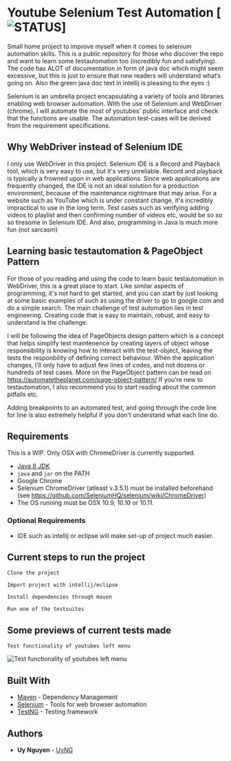 Youtube Selenium Test Automation [![STATUS](https://img.shields.io/badge/Project-Work%20In%20Progress-red.svg)]
========
Small home project to improve myself when it comes to selenium automation skills.
This is a public repository for those who discover the repo and want to learn some testautomation too (incredibly fun and satisfying). The code has ALOT of documentation in form of java doc which might seem excessive, but this is just to ensure that new readers will understand what’s going on. Also the green java doc text in intellij is pleasing to the eyes :)

Selenium is an umbrella project encapsulating a variety of tools and
libraries enabling web browser automation. With the use of Selenium and WebDriver (chrome), I will automate the most of youtubes' public interface and check that the functions are usable. The automation test-cases will be derived from the requirement specifications. 

## Why WebDriver instead of Selenium IDE
I only use WebDriver in this project.
Selenium IDE is a Record and Playback tool, which is very easy to use, but it's very unreliable. Record and playback is typically a frowned upon in web applications. Since web applications are frequently changed, the IDE is not an ideal solution for a production environment, because of the maintenance nightmare that may arise. For a website such as YouTube which is under constant change, it's incredibly impractical to use in the long term. Test cases such as verifying adding videos to playlist and then confirming number of videos etc, would be so so so tiresome in Selenium IDE.
And also, programming in Java is much more fun (not sarcasm)


## Learning basic testautomation & PageObject Pattern
For those of you reading and using the code to learn basic testautomation in WebDriver, this is a great place to start.
Like similar aspects of programming, it's not hard to get started, and you can start by just looking at some basic examples of
such as using the driver to go to google.com and do a simple search. The main challenge of test automation lies in test engineering.
Creating code that is easy to maintain, robust, and easy to understand is the challenge. 

I will be following the idea of PageObjects design pattern  which is a concept that helps simplify test maintenence by creating layers of object whose responsibility is knowing how to interact with the test-object, leaving the tests the responbility of defining correct behaviour.  When the application changes, I'll only have to adjust few lines of codes, and not dozens or hundreds of test cases.
More on the PageObject pattern can be read on  https://automatetheplanet.com/page-object-pattern/
If you're new to testautomation, I also recommend you to start reading about the common pitfalls etc.

Adding breakpoints to an automated test, and going through the code line for line is also extremely helpful if you don't understand what each line do.

## Requirements
This is a WIP. Only OSX with ChromeDriver is currently supported.
* [Java 8 JDK](http://www.oracle.com/technetwork/java/javase/downloads/index.html)
* `java` and `jar` on the PATH
* Google Chrome
* Selenium ChromeDriver (atleast v.3.5.1) must be installed beforehand (see https://github.com/SeleniumHQ/selenium/wiki/ChromeDriver)
* The OS running must be OSX 10.9, 10.10 or 10.11.


### Optional Requirements
* IDE such as intellij or eclipse will make set-up of project much easier.

## Current steps to run the project
```
Clone the project
```
```
Import project with intellij/eclipse
```
```
Install dependencies through maven
```
```
Run one of the testsuites
```

## Some previews of current tests made
```
Test functionality of youtubes left menu
```
![Test functionality of youtubes left menu](https://gyazo.com/54eaceace49d294ff102ae0251baec9c.gif)

## Built With

* [Maven](https://maven.apache.org/) - Dependency Management
* [Selenium](https://github.com/SeleniumHQ/selenium) - Tools for web browser automation
* [TestNG](https://github.com/SeleniumHQ/selenium) - Testing framework 

## Authors
* **Uy Nguyen** - [UyNG](https://github.com/UyNG)
